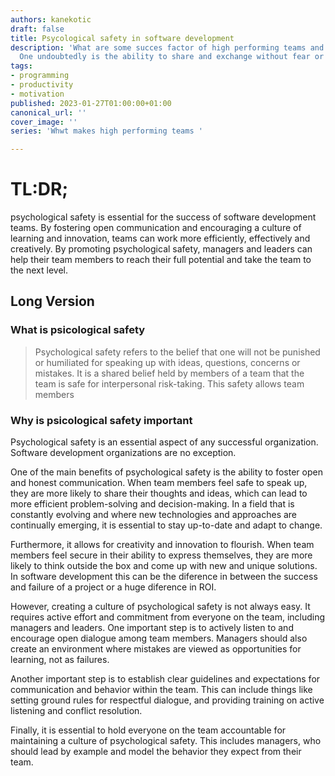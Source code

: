 ```yaml
---
authors: kanekotic
draft: false
title: Psycological safety in software development
description: 'What are some succes factor of high performing teams and organizations?
  One undoubtedly is the ability to share and exchange without fear or shame '
tags:
- programming
- productivity
- motivation
published: 2023-01-27T01:00:00+01:00
canonical_url: ''
cover_image: ''
series: 'Whwt makes high performing teams '

---
```

# TL:DR;

psychological safety is essential for the success of software development teams. By fostering open communication and encouraging a culture of learning and innovation, teams can work more efficiently, effectively and creatively. By promoting psychological safety, managers and leaders can help their team members to reach their full potential and take the team to the next level.

## Long Version

### What is psicological safety

> Psychological safety refers to the belief that one will not be punished or humiliated for speaking up with ideas, questions, concerns or mistakes. It is a shared belief held by members of a team that the team is safe for interpersonal risk-taking. This safety allows team members

### Why is psicological safety important

Psychological safety is an essential aspect of any successful organization. Software development organizations are no exception.

One of the main benefits of psychological safety is the ability to foster open and honest communication. When team members feel safe to speak up, they are more likely to share their thoughts and ideas, which can lead to more efficient problem-solving and decision-making. In a field that is constantly evolving and where new technologies and approaches are continually emerging, it is essential to stay up-to-date and adapt to change.

Furthermore, it allows for creativity and innovation to flourish. When team members feel secure in their ability to express themselves, they are more likely to think outside the box and come up with new and unique solutions. In software development this can be the diference in between the success and failure of a project or a huge diference in ROI.

However, creating a culture of psychological safety is not always easy. It requires active effort and commitment from everyone on the team, including managers and leaders. One important step is to actively listen to and encourage open dialogue among team members. Managers should also create an environment where mistakes are viewed as opportunities for learning, not as failures.

Another important step is to establish clear guidelines and expectations for communication and behavior within the team. This can include things like setting ground rules for respectful dialogue, and providing training on active listening and conflict resolution.

Finally, it is essential to hold everyone on the team accountable for maintaining a culture of psychological safety. This includes managers, who should lead by example and model the behavior they expect from their team.
